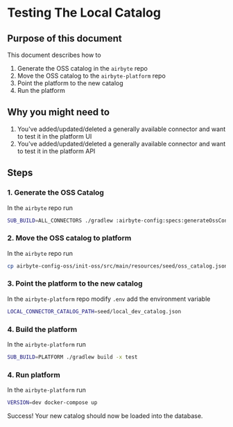 # Testing The Local Catalog

## Purpose of this document
This document describes how to
1. Generate the OSS catalog in the `airbyte` repo
1. Move the OSS catalog to the `airbyte-platform` repo
1. Point the platform to the new catalog
1. Run the platform

## Why you might need to
1. You've added/updated/deleted a generally available connector and want to test it in the platform UI
1. You've added/updated/deleted a generally available connector and want to test it in the platform API

## Steps

### 1. Generate the OSS Catalog
In the `airbyte` repo run
```sh
SUB_BUILD=ALL_CONNECTORS ./gradlew :airbyte-config:specs:generateOssConnectorCatalog
```

### 2. Move the OSS catalog to platform
In the `airbyte` repo run
```sh
cp airbyte-config-oss/init-oss/src/main/resources/seed/oss_catalog.json <PATH_TO_PLATFORM_REPO>/airbyte-config-oss/init-oss/src/main/resources/seed/local_dev_catalog.json
```

### 3. Point the platform to the new catalog
In the `airbyte-platform` repo modify `.env` add the environment variable
```sh
LOCAL_CONNECTOR_CATALOG_PATH=seed/local_dev_catalog.json
```

### 4. Build the platform
In the `airbyte-platform` run
```sh
SUB_BUILD=PLATFORM ./gradlew build -x test
```

### 4. Run platform
In the `airbyte-platform` run
```sh
VERSION=dev docker-compose up
```

Success! Your new catalog should now be loaded into the database.
